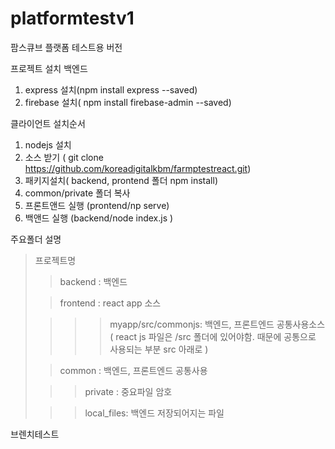 # platformtestv1
 팜스큐브 플랫폼 테스트용 버전
 

프로젝트 설치
백엔드
1. express 설치(npm install express --saved)
2. firebase 설치( npm install firebase-admin --saved)

클라이언트  설치순서
 1. nodejs  설치
 4. 소스 받기 ( git clone https://github.com/koreadigitalkbm/farmptestreact.git)
 5. 패키지설치( backend, prontend 폴더 npm install)
 6. common/private 폴더 복사
 7. 프론트앤드 실행 (prontend/np serve)
 8. 백앤드 실행 (backend/node index.js )

주요폴더 설명
> 프로젝트명
> > backend : 백엔드 
> 
> > frontend : react app 소스
>
> > > > myapp/src/commonjs: 백엔드, 프론트엔드 공통사용소스 ( react js 파일은 /src 폴더에 있어야함. 때문에 공통으로 사용되는 부분 src 아래로 )
> 
> > common : 백엔드, 프론트엔드 공통사용
> 
> > > private :  중요파일 암호
> 
> > > local_files: 백엔드 저장되어지는 파일
> 


브렌치테스트




